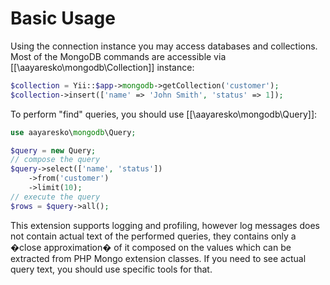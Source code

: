 Basic Usage
===========

Using the connection instance you may access databases and collections.
Most of the MongoDB commands are accessible via [[\aayaresko\mongodb\Collection]] instance:

```php
$collection = Yii::$app->mongodb->getCollection('customer');
$collection->insert(['name' => 'John Smith', 'status' => 1]);
```

To perform "find" queries, you should use [[\aayaresko\mongodb\Query]]:

```php
use aayaresko\mongodb\Query;

$query = new Query;
// compose the query
$query->select(['name', 'status'])
    ->from('customer')
    ->limit(10);
// execute the query
$rows = $query->all();
```

This extension supports logging and profiling, however log messages does not contain
actual text of the performed queries, they contains only a �close approximation� of it
composed on the values which can be extracted from PHP Mongo extension classes.
If you need to see actual query text, you should use specific tools for that.
